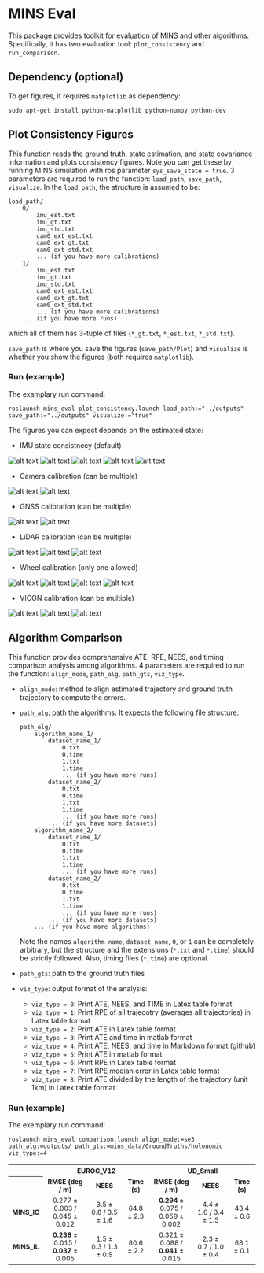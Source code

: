 # MINS Eval

This package provides toolkit for evaluation of MINS and other algorithms. 
Specifically, it has two evaluation tool: `plot_consistency` and `run_comparison`.

## Dependency (optional)
To get figures, it requires `matplotlib` as dependency:

``sudo apt-get install python-matplotlib python-numpy python-dev``

## Plot Consistency Figures
This function reads the ground truth, state estimation, and state covariance information and plots consistency figures.
Note you can get these by running MINS simulation with ros parameter `sys_save_state = true`.
3 parameters are required to run the function: `load_path`, `save_path`, `visualize`.
In the `load_path`, the structure is assumed to be:
```angular2html
load_path/
    0/
        imu_est.txt
        imu_gt.txt
        imu_std.txt
        cam0_ext_est.txt
        cam0_ext_gt.txt
        cam0_ext_std.txt
        ... (if you have more calibrations)
    1/
        imu_est.txt
        imu_gt.txt
        imu_std.txt
        cam0_ext_est.txt
        cam0_ext_gt.txt
        cam0_ext_std.txt
        ... (if you have more calibrations)
    ... (if you have more runs)
```
which all of them has 3-tuple of files (`*_gt.txt`, `*_est.txt`, `*_std.txt`).

`save_path` is where you save the figures (`save_path/Plot`) and `visualize` is whether you show the figures (both requires `matplotlib`).

### Run (example)
The examplary run command:
```angular2html
roslaunch mins_eval plot_consistency.launch load_path:="../outputs" save_path:="../outputs" visualize:="true"
```
The figures you can expect depends on the estimated state:
* IMU state consistnecy (default)

![alt text](figures/IMU_ori.png)
![alt text](figures/IMU_pos.png)
![alt text](figures/IMU_vel.png)
![alt text](figures/IMU_bg.png)
![alt text](figures/IMU_ba.png)

* Camera calibration (can be multiple)

![alt text](figures/CAM0_Extrinsic.png)
![alt text](figures/CAM0_Intrinsic.png)

* GNSS calibration (can be multiple)

![alt text](figures/GPS0_Extrinsic_Position.png)
![alt text](figures/GPS0_Time_Offset.png)

* LiDAR calibration (can be multiple)

![alt text](figures/LiDAR0_Extrinsic_Orientation.png)
![alt text](figures/LiDAR0_Extrinsic_Position.png)
![alt text](figures/LiDAR0_Time_Offset.png)

* Wheel calibration (only one allowed)

![alt text](figures/WHEEL_Extrinsic_Orientation.png)
![alt text](figures/WHEEL_Extrinsic_Position.png)
![alt text](figures/WHEEL_Intrinsic.png)
![alt text](figures/WHEEL_Time_Offset.png)

* VICON calibration (can be multiple)

![alt text](figures/VICON0_Extrinsic_Orientation.png)
![alt text](figures/VICON0_Extrinsic_Position.png)
![alt text](figures/VICON0_Time_Offset.png)

## Algorithm Comparison
This function provides comprehensive ATE, RPE, NEES, and timing comparison analysis among algorithms.
4 parameters are required to run the function: `align_mode`, `path_alg`, `path_gts`, `viz_type`.
* `align_mode`: method to align estimated trajectory and ground truth trajectory to compute the errors.
* `path_alg`: path the algorithms. It expects the following file structure:
    ```angular2html
    path_alg/
        algorithm_name_1/
            dataset_name_1/
                0.txt
                0.time
                1.txt
                1.time
                ... (if you have more runs)
            dataset_name_2/
                0.txt
                0.time
                1.txt
                1.time
                ... (if you have more runs)
            ... (if you have more datasets)
        algorithm_name_2/
            dataset_name_1/
                0.txt
                0.time
                1.txt
                1.time
                ... (if you have more runs)
            dataset_name_2/
                0.txt
                0.time
                1.txt
                1.time
                ... (if you have more runs)
            ... (if you have more datasets)
        ... (if you have more algorithms)
    ```
    Note the names `algorithm_name`, `dataset_name`, `0`, or `1` can be completely arbitrary, but the structure and the extensions (`*.txt` and `*.time`) should be strictly followed.
    Also, timing files (`*.time`) are optional.

* `path_gts`: path to the ground truth files
* `viz_type`: output format of the analysis:
  * `viz_type = 0`: Print ATE, NEES, and TIME in Latex table format
  * `viz_type = 1`: Print RPE of all trajecotry (averages all trajectories) in Latex table format
  * `viz_type = 2`: Print ATE in Latex table format
  * `viz_type = 3`: Print ATE and time in matlab format
  * `viz_type = 4`: Print ATE, NEES, and time in Markdown format (github)
  * `viz_type = 5`: Print ATE in matlab format
  * `viz_type = 6`: Print RPE in Latex table format
  * `viz_type = 7`: Print RPE median error in Latex table format
  * `viz_type = 8`: Print ATE divided by the length of the trajectory (unit 1km) in Latex table format

### Run (example)
The exemplary run command:
```angular2html
roslaunch mins_eval comparison.launch align_mode:=se3 path_alg:=outputs/ path_gts:=mins_data/GroundTruths/holonomic viz_type:=4
```
<table>
 <tr><th><sub></sub></th>
<sub><th colspan="3"><sub><b>EUROC_V12</b></sub></th></sub>
<sub><th colspan="3"><sub><b>UD_Small</b></sub></th></sub>
</tr>
<tr><th></th>
<td align="center"><sub><b> RMSE (deg / m) </b></sub></td>
<td align="center"><sub><b>      NEES      </b></sub></td>
<td align="center"><sub><b>    Time (s)    </b></sub></td>
<td align="center"><sub><b> RMSE (deg / m) </b></sub></td>
<td align="center"><sub><b>      NEES      </b></sub></td>
<td align="center"><sub><b>    Time (s)    </b></sub></td>
</tr>
<tr><td align="center"><sub><b>MINS_IC</b></sub></td><td align="center"><sub>0.277 ± 0.003 / 0.045 ± 0.012 </sub></td><td align="center"><sub>3.5 ± 0.8 / 3.5 ± 1.6</sub></td><td align="center"><sub>64.8 ± 2.3</sub></td><td align="center"><sub><b>0.294</b> ± 0.075 / 0.059 ± 0.002 </sub></td><td align="center"><sub>4.4 ± 1.0 / 3.4 ± 1.5</sub></td><td align="center"><sub>43.4 ± 0.6</sub></td></tr>
<tr><td align="center"><sub><b>MINS_IL</b></sub></td><td align="center"><sub><b>0.238</b> ± 0.015 / <b>0.037</b> ± 0.005 </sub></td><td align="center"><sub>1.5 ± 0.3 / 1.3 ± 0.9</sub></td><td align="center"><sub>80.6 ± 2.2</sub></td><td align="center"><sub>0.321 ± 0.088 / <b>0.041</b> ± 0.015 </sub></td><td align="center"><sub>2.3 ± 0.7 / 1.0 ± 0.4</sub></td><td align="center"><sub>68.1 ± 0.1</sub></td></tr>
</table>


